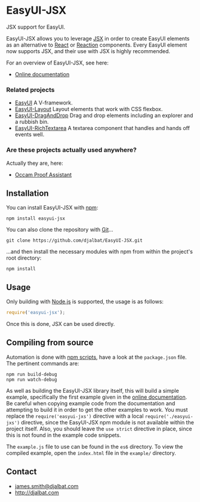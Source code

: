 # EasyUI-JSX

JSX support for EasyUI.

EasyUI-JSX allows you to leverage [JSX](https://facebook.github.io/react/docs/jsx-in-depth.html) in order to create EasyUI elements as an alternative to [React](https://facebook.github.io/react/) or [Reaction](https://github.com/djalbat/Reaction) components. Every EasyUI element now supports JSX, and their use with JSX is highly recommended.

For an overview of EasyUI-JSX, see here:
 
 * [Online documentation](https://djalbat.github.io/EasyUI-JSX/)

### Related projects

- [EasyUI](https://github.com/djalbat/EasyUI) A V-framework.
- [EasyUI-Layout](https://github.com/djalbat/EasyUI-Layout) Layout elements that work with CSS flexbox.
- [EasyUI-DragAndDrop](https://github.com/djalbat/EasyUI-DragAndDrop) Drag and drop elements including an explorer and a rubbish bin.
- [EasyUI-RichTextarea](https://github.com/djalbat/EasyUI-RichTextarea) A textarea component that handles and hands off events well.

### Are these projects actually used anywhere?

Actually they are, here:

- [Occam Proof Assistant](http://djalbat.com/occam)

## Installation

You can install EasyUI-JSX with [npm](https://www.npmjs.com/):

    npm install easyui-jsx

You can also clone the repository with [Git](https://git-scm.com/)...

    git clone https://github.com/djalbat/EasyUI-JSX.git

...and then install the necessary modules with npm from within the project's root directory:

    npm install

## Usage

Only building with [Node.js](http://nodejs.org) is supported, the usage is as follows:

```js
require('easyui-jsx');
```

Once this is done, JSX can be used directly.

## Compiling from source

Automation is done with [npm scripts](https://docs.npmjs.com/misc/scripts), have a look at the `package.json` file. The pertinent commands are:

    npm run build-debug
    npm run watch-debug
    
As well as building the EasyUI-JSX library itself, this will build a simple example, specifically the first example given in the [online documentation](https://djalbat.github.io/EasyUI-JSX/). Be careful when copying example code from the documentation and attempting to build it in order to get the other examples to work. You must replace the `require('easyui-jxs')` directive with a local `require('./easyui-jxs')` directive, since the EasyUI-JSX npm module is not available within the project itself. Also, you should leave the `use strict` directive in place, since this is not found in the example code snippets.
 
 The `example.js` file to use can be found in the `es6` directory. To view the compiled example, open the `index.html` file in the `example/` directory.
    
## Contact

- james.smith@djalbat.com
- http://djalbat.com
